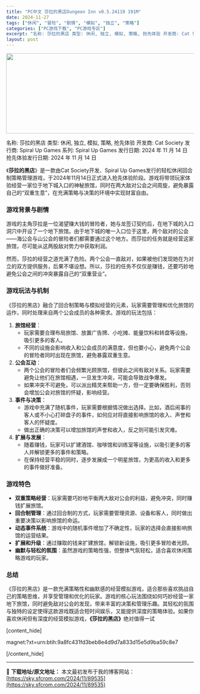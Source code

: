 ```yaml
---
title: "PC中文 莎拉的黑店Dungeon Inn v0.5.24119 191M"
date: 2024-11-27
tags: ["休闲", "冒险", "剧情", "模拟", "独立", "策略"]
categories: ["PC游戏下载", "PC游戏专区"]
excerpt: "名称: 莎拉的黑店 类型: 休闲, 独立, 模拟, 策略, 抢先体验 开发商: Cat Society 发行商: Spiral Up Games 系列: Spiral Up Games 发行日期: 2024 年 11 月 14 日 抢先体验发行日期: 2024 年 11 月 14 日 《莎拉的黑店》&hellip;"
layout: post
---
```


<img class="aligncenter size-full wp-image-89536" src="https://sky.sfcrom.com/wp-content/uploads/2024/11/2024112702314460.webp" alt="" width="660" height="215" />

名称: 莎拉的黑店
类型: 休闲, 独立, 模拟, 策略, 抢先体验
开发商: Cat Society
发行商: Spiral Up Games
系列: Spiral Up Games
发行日期: 2024 年 11 月 14 日
抢先体验发行日期: 2024 年 11 月 14 日

《<strong>莎拉的黑店</strong>》是一款由Cat Society开发、Spiral Up Games发行的轻松休闲回合制策略管理游戏，于2024年11月14日正式进入抢先体验阶段。游戏将带领玩家体验经营一家位于地下城入口的神秘旅馆，同时在两大敌对公会之间周旋，避免暴露自己的“双重生意”，在充满策略与决策的环境中实现财富自由。
<h3><strong>游戏背景与剧情</strong></h3>
游戏的主角莎拉是一位渴望赚大钱的冒险者，她与龙签订契约后，在地下城的入口洞穴中开设了一个地下旅馆。由于地下城的唯一入口位于这里，两个敌对的公会——海公会与山公会的冒险者们都需要通过这个地方。而莎拉的任务就是经营这家旅馆，尽可能从这两股敌对势力中获取利润。

然而，莎拉的经营之道充满了危险。两个公会一直敌对，如果被他们发现她在为对立的双方提供服务，后果不堪设想。所以，莎拉的任务不仅仅是赚钱，还要巧妙地避免公会之间的冲突暴露自己的“双重营业”。
<h3><strong>游戏玩法与机制</strong></h3>
《莎拉的黑店》融合了回合制策略与模拟经营的元素，玩家需要管理和优化旅馆的运作，同时处理来自两个公会成员的各种需求。游戏的玩法包括：
<ol>
 	<li><strong>旅馆经营</strong>：
<ul>
 	<li>玩家需要合理布局旅馆、放置广告牌、小吃摊、能量饮料和转盘等设施，吸引更多的客人。</li>
 	<li>不同的设施会影响收入和公会成员的满意度，但也要小心，避免两个公会的冒险者同时出现在旅馆，避免暴露双重生意。</li>
</ul>
</li>
 	<li><strong>公会互动</strong>：
<ul>
 	<li>两个公会的冒险者们会频繁光顾旅馆，但彼此之间有敌对关系。玩家需要避免让他们在旅馆相遇，一旦发生冲突，可能会导致战争爆发。</li>
 	<li>如果冲突不可避免，可以派出精灵来帮助一方，但一定要确保胜利，否则会增加公会对旅馆的怀疑，影响经营。</li>
</ul>
</li>
 	<li><strong>事件与决策</strong>：
<ul>
 	<li>游戏中充满了随机事件，玩家需要根据情况做出选择。比如，酒后闹事的客人或不小心打碎盘子的事件，如何应对将直接影响旅馆的收入、声誉和客人的怀疑度。</li>
 	<li>做出正确的决策可以增加旅馆的声誉和收入，反之则可能引发灾难。</li>
</ul>
</li>
 	<li><strong>扩展与发展</strong>：
<ul>
 	<li>随着赚钱，玩家可以扩建酒馆、咖啡馆和训练室等设施，以吸引更多的客人并解锁更多的事件和策略。</li>
 	<li>在保持经营平稳的同时，逐步发展成一个明星旅馆，为更高的收入和更多的事件做好准备。</li>
</ul>
</li>
</ol>
<h3><strong>游戏特色</strong></h3>
<ul>
 	<li><strong>双重策略经营</strong>：玩家需要巧妙地平衡两大敌对公会的利益，避免冲突，同时赚钱扩展旅馆。</li>
 	<li><strong>回合制管理</strong>：通过回合制的方式，玩家需要管理资源、设备和客人，同时做出重要决策以影响旅馆的命运。</li>
 	<li><strong>动态事件系统</strong>：游戏中的随机事件增加了不确定性，玩家的选择会直接影响旅馆的运营结果。</li>
 	<li><strong>扩展和升级</strong>：通过赚取的钱来扩建旅馆，解锁新设施，吸引更多冒险者光顾。</li>
 	<li><strong>幽默与轻松的氛围</strong>：虽然游戏的策略性强，但整体气氛轻松，适合喜欢休闲策略游戏的玩家。</li>
</ul>
<h3><strong>总结</strong></h3>
《莎拉的黑店》是一款充满策略性和幽默感的经营模拟游戏，适合那些喜欢挑战自己的策略思维，并享受管理和优化的玩家。游戏的核心玩法围绕如何巧妙经营一家地下旅馆，同时避免敌对公会的发现，带来丰富的决策和管理乐趣。其轻松的氛围与独特的设定使得这款游戏既适合短时间娱乐，又能提供深度的策略体验。如果你喜欢休闲但有深度的经营模拟游戏，<strong>《莎拉的黑店》</strong>绝对值得一试

[content_hide]

magnet:?xt=urn:btih:9a8fc431fd3beb8e4d9d7a833d15e5d9ba59c8e7

[/content_hide]

---
📖 **下载地址/原文地址：** 本文最初发布于我的博客网站：[https://sky.sfcrom.com/2024/11/89535](https://sky.sfcrom.com/2024/11/89535)

